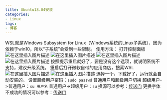 ```yaml
---
title: Ubuntu18.04安装
categories: 
- Linux
tags: 
- 博客
---
```

WSL就是Windows Subsystem for Linux（Windows系统的Linux子系统），因为依赖于win10，所以“子系统”会受到一些限制。
使用方法：
打开控制面板
![在这里插入图片描述](https://img-blog.csdnimg.cn/20190827093214371.png?x-oss-process=image/watermark,type_ZmFuZ3poZW5naGVpdGk,shadow_10,text_aHR0cHM6Ly9ibG9nLmNzZG4ubmV0L3FxXzQzODI2MjEy,size_16,color_FFFFFF,t_70)
![在这里插入图片描述](https://img-blog.csdnimg.cn/20190827093327299.png?x-oss-process=image/watermark,type_ZmFuZ3poZW5naGVpdGk,shadow_10,text_aHR0cHM6Ly9ibG9nLmNzZG4ubmV0L3FxXzQzODI2MjEy,size_16,color_FFFFFF,t_70)
![在这里插入图片描述](https://img-blog.csdnimg.cn/20190827093446629.png?x-oss-process=image/watermark,type_ZmFuZ3poZW5naGVpdGk,shadow_10,text_aHR0cHM6Ly9ibG9nLmNzZG4ubmV0L3FxXzQzODI2MjEy,size_16,color_FFFFFF,t_70)
![在这里插入图片描述](https://img-blog.csdnimg.cn/2019082709353178.png?x-oss-process=image/watermark,type_ZmFuZ3poZW5naGVpdGk,shadow_10,text_aHR0cHM6Ly9ibG9nLmNzZG4ubmV0L3FxXzQzODI2MjEy,size_16,color_FFFFFF,t_70)
按照提示重启就好了，要是没有这个选项，就说明系统不支持，建议升级系统。
重启后打开微软自带的应用商店，搜索WSL
![在这里插入图片描述](https://img-blog.csdnimg.cn/20190827093830548.png?x-oss-process=image/watermark,type_ZmFuZ3poZW5naGVpdGk,shadow_10,text_aHR0cHM6Ly9ibG9nLmNzZG4ubmV0L3FxXzQzODI2MjEy,size_16,color_FFFFFF,t_70)
![在这里插入图片描述](https://img-blog.csdnimg.cn/20190827093907882.png?x-oss-process=image/watermark,type_ZmFuZ3poZW5naGVpdGk,shadow_10,text_aHR0cHM6Ly9ibG9nLmNzZG4ubmV0L3FxXzQzODI2MjEy,size_16,color_FFFFFF,t_70)
选择一个，下载好了，运行就会自动安装的。
设置超级用户密码：`sudo passwd`
普通用户和超级用户切换
超级用户->普通用户：`su 用户名`
普通用户->超级用户：`su`
换源可以参考：[传送门](https://blog.csdn.net/qq_43826212/article/details/100068862)
更换字体不成功的情况可以参考：[传送门](https://blog.csdn.net/qq_43826212/article/details/100069168)